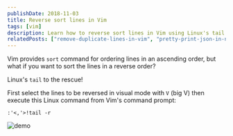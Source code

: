 ```yaml
---
publishDate: 2018-11-03
title: Reverse sort lines in Vim
tags: [vim]
description: Learn how to reverse sort lines in Vim using Linux's tail command for descending order sorting.
relatedPosts: ["remove-duplicate-lines-in-vim", "pretty-print-json-in-neovimvim-using-jq", "treat-words-with-dash-as-a-word-in-vim"]
---
```


Vim provides `sort` command for ordering lines in an ascending order, but what if you want to sort the lines in a reverse order?

Linux's `tail` to the rescue!

First select the lines to be reversed in visual mode with `V` (big V) then execute this Linux command from Vim's command prompt:

```
:'<,'>!tail -r
```

![demo](/images/140zFZP.gif)